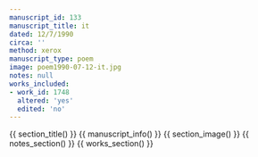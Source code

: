 ```yaml
---
manuscript_id: 133
manuscript_title: it
dated: 12/7/1990
circa: ''
method: xerox
manuscript_type: poem
image: poem1990-07-12-it.jpg
notes: null
works_included:
- work_id: 1748
  altered: 'yes'
  edited: 'no'
---
```


{{ section_title() }}
{{ manuscript_info() }}
{{ section_image() }}
{{ notes_section() }}
{{ works_section() }}
